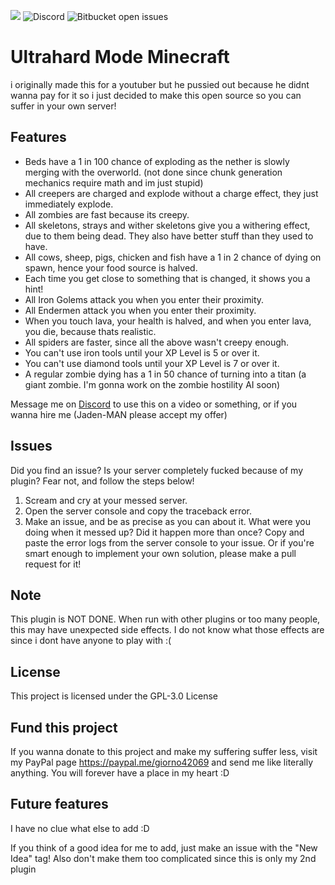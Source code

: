 <img src="https://img.shields.io/tokei/lines/github/giorno420/UltrahardModeMinecraft?label=Total%20lines"> <img alt="Discord" src="https://img.shields.io/discord/794061682279317554"> <img alt="Bitbucket open issues" src="https://img.shields.io/bitbucket/issues/giorno420/UltrahardModeMinecraft">

# Ultrahard Mode Minecraft
i originally made this for a youtuber but he pussied out because he didnt wanna pay for it so i just decided to make this open source so you can suffer in your own server!

## Features
 - Beds have a 1 in 100 chance of exploding as the nether is slowly merging with the overworld. (not done since chunk generation mechanics require math and im just stupid)
 - All creepers are charged and explode without a charge effect, they just immediately explode.
 - All zombies are fast because its creepy.
 - All skeletons, strays and wither skeletons give you a withering effect, due to them being dead. They also have better stuff than they used to have.
 - All cows, sheep, pigs, chicken and fish have a 1 in 2 chance of dying on spawn, hence your food source is halved.
 - Each time you get close to something that is changed, it shows you a hint!
 - All Iron Golems attack you when you enter their proximity.
 - All Endermen attack you when you enter their proximity.
 - When you touch lava, your health is halved, and when you enter lava, you die, because thats realistic.
 - All spiders are faster, since all the above wasn't creepy enough.
 - You can't use iron tools until your XP Level is 5 or over it.
 - You can't use diamond tools until your XP Level is 7 or over it.
 - A regular zombie dying has a 1 in 50 chance of turning into a titan (a giant zombie. I'm gonna work on the zombie hostility AI soon)

Message me on <a href="https://discord.com/users/587539085439008780">Discord</a> to use this on a video or something, or if you wanna hire me (Jaden-MAN please accept my offer)
## Issues
Did you find an issue? Is your server completely fucked because of my plugin? Fear not, and follow the steps below!
1. Scream and cry at your messed server.
2. Open the server console and copy the traceback error.
3. Make an issue, and be as precise as you can about it. What were you doing when it messed up? Did it happen more than once? Copy and paste the error logs from the server console to your issue.
Or if you're smart enough to implement your own solution, please make a pull request for it!


## Note
This plugin is NOT DONE. When run with other plugins or too many people, this may have unexpected side effects. I do not know what those effects are since i dont have anyone to play with :(

## License
This project is licensed under the GPL-3.0 License

## Fund this project
If you wanna donate to this project and make my suffering suffer less, visit my PayPal page https://paypal.me/giorno42069 and send me like literally anything. You will forever have a place in my heart :D

## Future features
I have no clue what else to add :D

If you think of a good idea for me to add, just make an issue with the "New Idea" tag!
Also don't make them too complicated since this is only my 2nd plugin 
